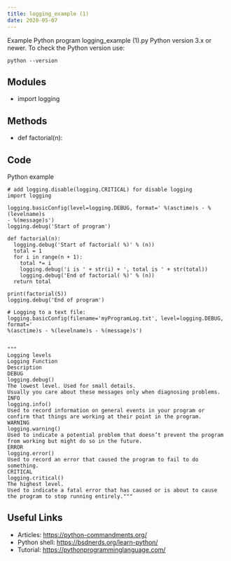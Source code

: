 ```yaml
---
title: logging_example (1)
date: 2020-05-07
---
```

Example Python program logging_example (1).py
Python version 3.x or newer.
To check the Python version use:

    python --version

## Modules

* import logging

## Methods

* def factorial(n):

## Code

Python example

    # add logging.disable(logging.CRITICAL) for disable logging
    import logging
    
    logging.basicConfig(level=logging.DEBUG, format=' %(asctime)s - %(levelname)s
    - %(message)s')
    logging.debug('Start of program')
    
    def factorial(n):
      logging.debug('Start of factorial( %)' % (n))
      total = 1
      for i in range(n + 1):
        total *= i
        logging.debug('i is ' + str(i) + ', total is ' + str(total))
        logging.debug('End of factorial( %)' % (n))
      return total
    
    print(factorial(5))
    logging.debug('End of program')
                        
    # Logging to a text file:
    logging.basicConfig(filename='myProgramLog.txt', level=logging.DEBUG, format='
    %(asctime)s - %(levelname)s - %(message)s')                    
                        
                        
    """
    Logging levels
    Logging Function
    Description
    DEBUG
    logging.debug()
    The lowest level. Used for small details. 
    Usually you care about these messages only when diagnosing problems.
    INFO
    logging.info()
    Used to record information on general events in your program or confirm that things are working at their point in the program.
    WARNING
    logging.warning()
    Used to indicate a potential problem that doesn’t prevent the program from working but might do so in the future.
    ERROR
    logging.error()
    Used to record an error that caused the program to fail to do something.
    CRITICAL
    logging.critical()
    The highest level. 
    Used to indicate a fatal error that has caused or is about to cause the program to stop running entirely."""

## Useful Links

- Articles: https://python-commandments.org/
- Python shell: https://bsdnerds.org/learn-python/
- Tutorial: https://pythonprogramminglanguage.com/
